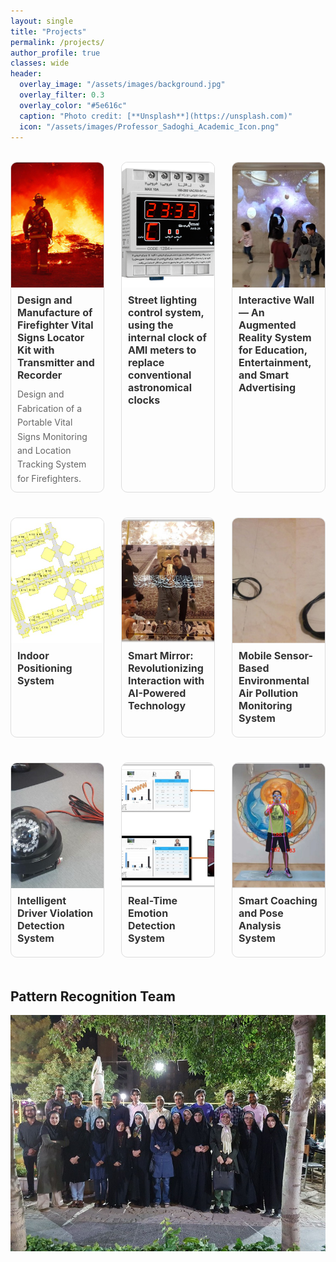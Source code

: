 ```yaml
---
layout: single
title: "Projects"
permalink: /projects/
author_profile: true
classes: wide
header:
  overlay_image: "/assets/images/background.jpg"
  overlay_filter: 0.3
  overlay_color: "#5e616c"
  caption: "Photo credit: [**Unsplash**](https://unsplash.com)"
  icon: "/assets/images/Professor_Sadoghi_Academic_Icon.png"
---
```


<div class="projects-grid" style="display: flex; flex-wrap: wrap; justify-content: space-between; gap: 20px;">
  <!-- پروژه ۱ -->
  <div class="project-card" style="width: calc(33.33% - 20px); border: 1px solid #ddd; border-radius: 10px; overflow: hidden; margin-bottom: 20px;">
    <a href="/projects/project-1/" style="text-decoration: none; color: inherit;">
      <img src="/assets/Projectsimages/FireMain.png" 
           alt="Project1" 
           class="project-image"
           style="width: 100%; height: 200px; object-fit: cover; display: block;">
      <div class="project-content" style="padding: 10px;">
        <h3 class="project-title" style="font-size: 16px; font-weight: bold; margin: 0 0 10px;">
          Design and Manufacture of Firefighter Vital Signs Locator Kit with Transmitter and Recorder
        </h3>
        <p class="project-description" style="font-size: 14px; margin: 0;">
          Design and Fabrication of a Portable Vital Signs Monitoring and Location Tracking System for Firefighters.
        </p>
      </div>
    </a>
  </div>

  <!-- پروژه ۲ -->
  <div class="project-card" style="width: calc(33.33% - 20px); border: 1px solid #ddd; border-radius: 10px; overflow: hidden; margin-bottom: 20px;">
    <a href="/projects/project-2/" style="text-decoration: none; color: inherit;">
      <img src="/assets/Projectsimages/StreetLight/Streetlightingcontrol.png" 
           alt="Project2" 
           class="project-image"
           style="width: 100%; height: 200px; object-fit: cover; display: block;">
      <div class="project-content" style="padding: 10px;">
        <h3 class="project-title" style="font-size: 16px; font-weight: bold; margin: 0 0 10px;">
          Street lighting control system, using the internal clock of AMI meters to replace conventional astronomical clocks
        </h3>
      </div>
    </a>
  </div>

  <!-- پروژه ۳ -->
  <div class="project-card" style="width: calc(33.33% - 20px); border: 1px solid #ddd; border-radius: 10px; overflow: hidden; margin-bottom: 20px;">
    <a href="/projects/project-3/" style="text-decoration: none; color: inherit;">
      <img src="/assets/Projectsimages/InteractiveWall/InteractiveWall_4.png" 
           alt="Project3" 
           class="project-image"
           style="width: 100%; height: 200px; object-fit: cover; display: block;">
      <div class="project-content" style="padding: 10px;">
        <h3 class="project-title" style="font-size: 16px; font-weight: bold; margin: 0 0 10px;">
          Interactive Wall — An Augmented Reality System for Education, Entertainment, and Smart Advertising
        </h3>
      </div>
    </a>
  </div>

  <!-- پروژه 4 -->
  <div class="project-card" style="width: calc(33.33% - 20px); border: 1px solid #ddd; border-radius: 10px; overflow: hidden; margin-bottom: 20px;">
    <a href="/projects/project-4/" style="text-decoration: none; color: inherit;">
      <img src="/assets/Projectsimages/IPS/EngineeringFUM.png" 
           alt="Project4" 
           class="project-image"
           style="width: 100%; height: 200px; object-fit: cover; display: block;">
      <div class="project-content" style="padding: 10px;">
        <h3 class="project-title" style="font-size: 16px; font-weight: bold; margin: 0 0 10px;">
          Indoor Positioning System
        </h3>
      </div>
    </a>
  </div>

<!-- پروژه 5 -->
  <div class="project-card" style="width: calc(33.33% - 20px); border: 1px solid #ddd; border-radius: 10px; overflow: hidden; margin-bottom: 20px;">
    <a href="/projects/project-5/" style="text-decoration: none; color: inherit;">
      <img src="/assets/Projectsimages/SmartMirror/SmartMirrorMain.jpg" 
           alt="Project5" 
           class="project-image"
           style="width: 100%; height: 200px; object-fit: cover; display: block;">
      <div class="project-content" style="padding: 10px;">
        <h3 class="project-title" style="font-size: 16px; font-weight: bold; margin: 0 0 10px;">
          Smart Mirror: Revolutionizing Interaction with AI-Powered Technology
        </h3>
      </div>
    </a>
  </div>


<!-- پروژه 6 -->
  <div class="project-card" style="width: calc(33.33% - 20px); border: 1px solid #ddd; border-radius: 10px; overflow: hidden; margin-bottom: 20px;">
    <a href="/projects/project-6/" style="text-decoration: none; color: inherit;">
      <img src="/assets/Projectsimages/AirPollution/AirPolution_Sensor.jpg" 
           alt="Project6" 
           class="project-image"
           style="width: 100%; height: 200px; object-fit: cover; display: block;">
      <div class="project-content" style="padding: 10px;">
        <h3 class="project-title" style="font-size: 16px; font-weight: bold; margin: 0 0 10px;">
          Mobile Sensor-Based Environmental Air Pollution Monitoring System 
        </h3>
      </div>
    </a>
  </div>
  
  <!-- پروژه 7 -->
  <div class="project-card" style="width: calc(33.33% - 20px); border: 1px solid #ddd; border-radius: 10px; overflow: hidden; margin-bottom: 20px;">
    <a href="/projects/project-7/" style="text-decoration: none; color: inherit;">
      <img src="/assets/Projectsimages/IntelligentDriver/Embede_AI_Camera.jpg" 
           alt="Project7" 
           class="project-image"
           style="width: 100%; height: 200px; object-fit: cover; display: block;">
      <div class="project-content" style="padding: 10px;">
        <h3 class="project-title" style="font-size: 16px; font-weight: bold; margin: 0 0 10px;">
          Intelligent Driver Violation Detection System
        </h3>
      </div>
    </a>
  </div>

  <!-- پروژه 8 -->
  <div class="project-card" style="width: calc(33.33% - 20px); border: 1px solid #ddd; border-radius: 10px; overflow: hidden; margin-bottom: 20px;">
    <a href="/projects/project-8/" style="text-decoration: none; color: inherit;">
      <img src="/assets/Projectsimages/Emotionimages/EmotionalDetector.jpg" 
           alt="Project8" 
           class="project-image"
           style="width: 100%; height: 200px; object-fit: cover; display: block;">
      <div class="project-content" style="padding: 10px;">
        <h3 class="project-title" style="font-size: 16px; font-weight: bold; margin: 0 0 10px;">
          Real-Time Emotion Detection System
        </h3>
      </div>
    </a>
  </div>

  <!-- پروژه 9 -->
  <div class="project-card" style="width: calc(33.33% - 20px); border: 1px solid #ddd; border-radius: 10px; overflow: hidden; margin-bottom: 20px;">
    <a href="/projects/project-9/" style="text-decoration: none; color: inherit;">
      <img src="/assets/Projectsimages/SmartCoach/Skeleton_Extraction.jpg" 
           alt="Project9" 
           class="project-image"
           style="width: 100%; height: 200px; object-fit: cover; display: block;">
      <div class="project-content" style="padding: 10px;">
        <h3 class="project-title" style="font-size: 16px; font-weight: bold; margin: 0 0 10px;">
          Smart Coaching and Pose Analysis System
        </h3>
      </div>
    </a>
  </div>


</div>

<style>
.projects-grid {
  display: grid;
  grid-template-columns: repeat(auto-fill, minmax(300px, 1fr));
  gap: 2rem;
  margin-top: 2rem;
}

.project-card {
  border: 1px solid #eaeaea;
  border-radius: 8px;
  overflow: hidden;
  transition: transform 0.3s ease, box-shadow 0.3s ease;
}

.project-card:hover {
  transform: translateY(-5px);
  box-shadow: 0 10px 20px rgba(0,0,0,0.1);
}

.project-image {
  width: 100%;
  height: 200px;
  object-fit: cover;
}

.project-content {
  padding: 1.5rem;
}

.project-title {
  margin-top: 0;
  color: #333;
}

.project-description {
  color: #666;
  line-height: 1.6;
}
</style>


## Pattern Recognition Team

![PRGroup](/assets/images/PR_Goup.png)
